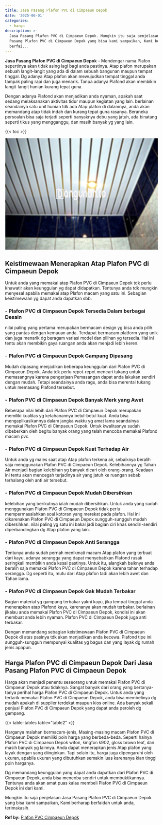 ```yaml
---
title: Jasa Pasang Plafon PVC di Cimpaeun Depok
date: '2025-06-01'
categories:
  - harga
description: >-
  Jasa Pasang Plafon PVC di Cimpaeun Depok. Mungkin itu saja penjelasan Jasa
  Pasang Plafon PVC di Cimpaeun Depok yang bisa kami sampaikan, Kami berharap
  berfai...
---
```


**Jasa Pasang Plafon PVC di Cimpaeun Depok** – Mendengar nama Plafon sepertinya akan tidak asing lagi bagi anda pastinya. Atap plafon merupakan sebuah langit-langit yang ada di dalam sebuah bangunan maupun tempat tinggal. Dg adanya Atap plafon akan mewujudkan tempat tinggal anda tampak paling rapi dan juga menarik. Tanpa adanya Plafond akan membikin langit-langit hunian kurang tepat guna.

Dengan adanya Plafond akan menjadikan anda nyaman, apakah saat sedang melaksanakan aktivitas tidur maupun kegiatan yang lain. berlainan seandainya satu unit hunian tdk ada Atap plafon di dalamnya, anda akan memandang atap tidak indah dan kurang tepat guna rasanya. Beraneka persoalan bisa saja terjadi seperti banyaknya debu yang jatuh, ada binatang seperti tikus yang mengganggu, dan masih banyak yg yang lain.

{{< toc >}}

![Jasa Pasang Plafon PVC di Cimpaeun Depok](/images/flafond-pvc-murah24.png)

## Keistimewaan Menerapkan Atap Plafon PVC di Cimpaeun Depok

Untuk anda yang memakai atap Plafon PVC di Cimpaeun Depok tdk perlu khawatir akan keunggulan yg dapat didapatkan. Tentunya anda tdk mungkin menyesal apabila memakai atap Plafon macam yang satu ini. Sebagian keistimewaan yg dapat anda dapatkan sbb:

### \- Plafon PVC di Cimpaeun Depok Tersedia Dalam berbagai Desain

nilai paling yang pertama merupakan bermacam design yg bisa anda pilih yang pantas dengan kemauan anda. Terdapat bermacam platform yang unik dan juga menarik dg beragam variasi model dan pilihan yg tersedia. Hal ini tentu akan membikin gaya ruangan anda akan menjadi lebih keren.

### \- Plafon PVC di Cimpaeun Depok Gampang Dipasang

Mudah dipasang menjadikan beberapa keunggulan dari Plafon PVC di Cimpaeun Depok. Anda tdk perlu repot-repot mencari tukang untuk memasangnya karena pengerjaan Pemasangan dapat anda lakukan sendiri dengan mudah. Tetapi seandainya anda ragu, anda bisa merental tukang untuk memasang Plafond tersebut.

### \- Plafon PVC di Cimpaeun Depok Banyak Merk yang Awet

Beberapa nilai lebih dari Plafon PVC di Cimpaeun Depok merupakan memiliki kualitas yg ketahanannya betul-betul kuat. Anda bisa mengaplikasikannya dalam jangka waktu yg amat lama seandainya memakai Plafon PVC di Cimpaeun Depok. Untuk kwalitasnya sudah dibeberkan oleh begitu banyak orang yang telah mencoba memakai Plafond macam pvc.

### \- Plafon PVC di Cimpaeun Depok Kuat Terhadap Air

Untuk anda yg males saat atap Atap plafon terkena air, sebaiknya beralih saja menggunakan Plafon PVC di Cimpaeun Depok. Kelebihannya yg Tahan Air menjadi bagian kelebihan yg banyak dicari oleh orang-orang. Keadaan ini tentu akan mencegah terjadinya air yang jatuh ke ruangan sebab terhalang oleh anti air tersebut.

### \- Plafon PVC di Cimpaeun Depok Mudah Dibersihkan

kelebihan yang berikutnya ialah mudah dibersihkan. Untuk anda yang sudah menggunakan Plafon PVC di Cimpaeun Depok tidak perlu mempermasalahkan soal kotoran yang merekat pada plafon. Hal ini dikarenakan Plafon PVC di Cimpaeun Depok sungguh-sungguh mudah dibersihkan. nilai paling yg satu ini bakal jadi bagian ciri khas sendiri-sendiri diperbandingkan dg Atap plafon yang lain.

### \- Plafon PVC di Cimpaeun Depok Anti Serangga

Tentunya anda sudah pernah menikmati macam Atap plafon yang terbuat dari kayu, adanya serangga yang dapat menyebabkan Plafond rusak seringkali membikin anda kesal pastinya. Untuk itu, alangkah baiknya anda beralih saja memakai Plafon PVC di Cimpaeun Depok karena tahan terhadap serangga. Dg seperti itu, mutu dari Atap plafon tadi akan lebih awet dan Tahan lama.

### \- Plafon PVC di Cimpaeun Depok Gak Mudah Terbakar

Bagian material yg gampang terbakar yakni kayu, jika tempat tinggal anda menerapkan atap Plafond kayu, karenanya akan mudah terbakar. berlainan jikalau anda memakai Plafon PVC di Cimpaeun Depok, kondisi ini akan membuat anda lebih nyaman. Plafon PVC di Cimpaeun Depok juga anti terbakar.

Dengan memandang sebagian keistimewaan Plafon PVC di Cimpaeun Depok di atas pasinya tdk akan menjadikan anda kecewa. Plafond tipe ini sungguh-sungguh mempunyai kualitas yg bagus dan yang layak dg rumah jenis apapun.

## Harga Plafon PVC di Cimpaeun Depok Dari Jasa Pasang Plafon PVC di Cimpaeun Depok

Harga akan menjadi penentu seseorang untuk memakai Plafon PVC di Cimpaeun Depok atau tidaknya. Sangat banyak dari orang yang bertanya-tanya perihal harga Plafon PVC di Cimpaeun Depok. Untuk anda yang tertarik memakai Plafon PVC di Cimpaeun Depok, anda bisa membelinya dg mudah apakah di supplier terdekat maupun kios online. Ada banyak sekali penjual Plafon PVC di Cimpaeun Depok yang dapat anda peroleh dg gampang.

{{< table-tables table="table2" >}}

Harganya malahan bermacam-jenis, Masing-masing macam Plafon PVC di Cimpaeun Depok memiliki poin harga yang berbeda-beda. Seperti halnya Plafon PVC di Cimpaeun Depok wifon, kingfon k902, gloss brown leaf, dan masih banyak yg lainnya. Anda dapat menerapkan jenis Atap plafon yang layak dengan yang diinginkan. Tapi selain itu, harga juga dipengaruhi oleh ukuran, apabila ukuran yang dibutuhkan semakin luas karenanya kian tinggi poin harganya.

Dg memandang keunggulan yang dapat anda dapatkan dari Plafon PVC di Cimpaeun Depok, anda bisa mencoba sendiri untuk membuktikannya. Tentunya anda akan amat puas kalau membeli Plafon PVC di Cimpaeun Depok ini dari kami.

Mungkin itu saja penjelasan Jasa Pasang Plafon PVC di Cimpaeun Depok yang bisa kami sampaikan, Kami berharap berfaidah untuk anda, terimakasih.

**Ref by:** [Plafon PVC Cimpaeun Depok](https://id.wikipedia.org/wiki/Plafon)
